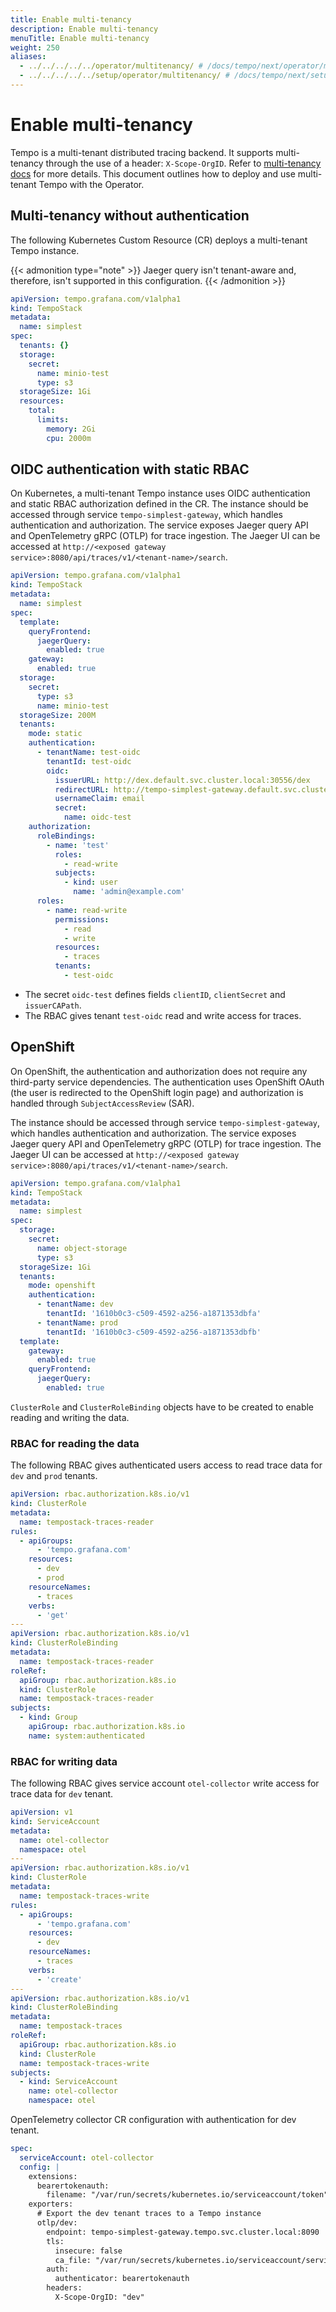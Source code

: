 ```yaml
---
title: Enable multi-tenancy
description: Enable multi-tenancy
menuTitle: Enable multi-tenancy
weight: 250
aliases:
  - ../../../../../operator/multitenancy/ # /docs/tempo/next/operator/multitenancy/
  - ../../../../../setup/operator/multitenancy/ # /docs/tempo/next/setup/operator/multitenancy/
---
```


# Enable multi-tenancy

Tempo is a multi-tenant distributed tracing backend. It supports multi-tenancy through the use of a header: `X-Scope-OrgID`.
Refer to [multi-tenancy docs](https://grafana.com/docs/tempo/<TEMPO_VERSION>/operations/manage-advanced-systems/multitenancy/) for more details.
This document outlines how to deploy and use multi-tenant Tempo with the Operator.

## Multi-tenancy without authentication

The following Kubernetes Custom Resource (CR) deploys a multi-tenant Tempo instance.

{{< admonition type="note" >}}
Jaeger query isn't tenant-aware and, therefore, isn't supported in this configuration.
{{< /admonition >}}

```yaml
apiVersion: tempo.grafana.com/v1alpha1
kind: TempoStack
metadata:
  name: simplest
spec:
  tenants: {}
  storage:
    secret:
      name: minio-test
      type: s3
  storageSize: 1Gi
  resources:
    total:
      limits:
        memory: 2Gi
        cpu: 2000m
```

## OIDC authentication with static RBAC

On Kubernetes, a multi-tenant Tempo instance uses OIDC authentication and static RBAC authorization defined in the CR.
The instance should be accessed through service `tempo-simplest-gateway`, which handles authentication and authorization.
The service exposes Jaeger query API and OpenTelemetry gRPC (OTLP) for trace ingestion.
The Jaeger UI can be accessed at `http://<exposed gateway service>:8080/api/traces/v1/<tenant-name>/search`.

```yaml
apiVersion: tempo.grafana.com/v1alpha1
kind: TempoStack
metadata:
  name: simplest
spec:
  template:
    queryFrontend:
      jaegerQuery:
        enabled: true
    gateway:
      enabled: true
  storage:
    secret:
      type: s3
      name: minio-test
  storageSize: 200M
  tenants:
    mode: static
    authentication:
      - tenantName: test-oidc
        tenantId: test-oidc
        oidc:
          issuerURL: http://dex.default.svc.cluster.local:30556/dex
          redirectURL: http://tempo-simplest-gateway.default.svc.cluster.local:8080/oidc/test-oidc/callback
          usernameClaim: email
          secret:
            name: oidc-test
    authorization:
      roleBindings:
        - name: 'test'
          roles:
            - read-write
          subjects:
            - kind: user
              name: 'admin@example.com'
      roles:
        - name: read-write
          permissions:
            - read
            - write
          resources:
            - traces
          tenants:
            - test-oidc
```

- The secret `oidc-test` defines fields `clientID`, `clientSecret` and `issuerCAPath`.
- The RBAC gives tenant `test-oidc` read and write access for traces.

## OpenShift

On OpenShift, the authentication and authorization does not require any third-party service dependencies.
The authentication uses OpenShift OAuth (the user is redirected to the OpenShift login page) and authorization is handled through `SubjectAccessReview` (SAR).

The instance should be accessed through service `tempo-simplest-gateway`, which handles authentication and authorization.
The service exposes Jaeger query API and OpenTelemetry gRPC (OTLP) for trace ingestion.
The Jaeger UI can be accessed at `http://<exposed gateway service>:8080/api/traces/v1/<tenant-name>/search`.

```yaml
apiVersion: tempo.grafana.com/v1alpha1
kind: TempoStack
metadata:
  name: simplest
spec:
  storage:
    secret:
      name: object-storage
      type: s3
  storageSize: 1Gi
  tenants:
    mode: openshift
    authentication:
      - tenantName: dev
        tenantId: '1610b0c3-c509-4592-a256-a1871353dbfa'
      - tenantName: prod
        tenantId: '1610b0c3-c509-4592-a256-a1871353dbfb'
  template:
    gateway:
      enabled: true
    queryFrontend:
      jaegerQuery:
        enabled: true
```

`ClusterRole` and `ClusterRoleBinding` objects have to be created to enable reading and writing the data.

### RBAC for reading the data

The following RBAC gives authenticated users access to read trace data for `dev` and `prod` tenants.

```yaml
apiVersion: rbac.authorization.k8s.io/v1
kind: ClusterRole
metadata:
  name: tempostack-traces-reader
rules:
  - apiGroups:
      - 'tempo.grafana.com'
    resources:
      - dev
      - prod
    resourceNames:
      - traces
    verbs:
      - 'get'
---
apiVersion: rbac.authorization.k8s.io/v1
kind: ClusterRoleBinding
metadata:
  name: tempostack-traces-reader
roleRef:
  apiGroup: rbac.authorization.k8s.io
  kind: ClusterRole
  name: tempostack-traces-reader
subjects:
  - kind: Group
    apiGroup: rbac.authorization.k8s.io
    name: system:authenticated
```

### RBAC for writing data

The following RBAC gives service account `otel-collector` write access for trace data for `dev` tenant.

```yaml
apiVersion: v1
kind: ServiceAccount
metadata:
  name: otel-collector
  namespace: otel
---
apiVersion: rbac.authorization.k8s.io/v1
kind: ClusterRole
metadata:
  name: tempostack-traces-write
rules:
  - apiGroups:
      - 'tempo.grafana.com'
    resources:
      - dev
    resourceNames:
      - traces
    verbs:
      - 'create'
---
apiVersion: rbac.authorization.k8s.io/v1
kind: ClusterRoleBinding
metadata:
  name: tempostack-traces
roleRef:
  apiGroup: rbac.authorization.k8s.io
  kind: ClusterRole
  name: tempostack-traces-write
subjects:
  - kind: ServiceAccount
    name: otel-collector
    namespace: otel
```

OpenTelemetry collector CR configuration with authentication for dev tenant.

```yaml
spec:
  serviceAccount: otel-collector
  config: |
    extensions:
      bearertokenauth:
        filename: "/var/run/secrets/kubernetes.io/serviceaccount/token"
    exporters:
      # Export the dev tenant traces to a Tempo instance
      otlp/dev:
        endpoint: tempo-simplest-gateway.tempo.svc.cluster.local:8090
        tls:
          insecure: false
          ca_file: "/var/run/secrets/kubernetes.io/serviceaccount/service-ca.crt"
        auth:
          authenticator: bearertokenauth
        headers:
          X-Scope-OrgID: "dev"
```
